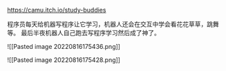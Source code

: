 https://camu.itch.io/study-buddies

程序员每天给机器写程序让它学习，机器人还会在交互中学会看花花草草，跳舞等。
最后半夜机器人自己跑去写程序学习然后成了神了。

![[Pasted image 20220816175436.png]]

![[Pasted image 20220816175428.png]]